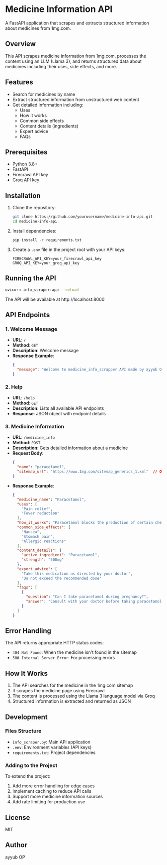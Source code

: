 # Medicine Information API

A FastAPI application that scrapes and extracts structured information about medicines from 1mg.com.

## Overview

This API scrapes medicine information from 1mg.com, processes the content using an LLM (Llama 3), and returns structured data about medicines including their uses, side effects, and more.

## Features

- Search for medicines by name
- Extract structured information from unstructured web content
- Get detailed information including:
  - Uses
  - How it works
  - Common side effects
  - Content details (ingredients)
  - Expert advice
  - FAQs

## Prerequisites

- Python 3.8+
- FastAPI
- Firecrawl API key
- Groq API key

## Installation

1. Clone the repository:
   ```bash
   git clone https://github.com/yourusername/medicine-info-api.git
   cd medicine-info-api
   ```

2. Install dependencies:
   ```bash
   pip install -r requirements.txt
   ```

3. Create a `.env` file in the project root with your API keys:
   ```
   FIRECRAWL_API_KEY=your_firecrawl_api_key
   GROQ_API_KEY=your_groq_api_key
   ```

## Running the API

```bash
uvicorn info_scraper:app --reload
```

The API will be available at http://localhost:8000

## API Endpoints

### 1. Welcome Message
- **URL**: `/`
- **Method**: `GET`
- **Description**: Welcome message
- **Response Example**:
  ```json
  {
    "message": "Welcome to medicine_info_scrapper API made by ayyub OP"
  }
  ```

### 2. Help
- **URL**: `/help`
- **Method**: `GET`
- **Description**: Lists all available API endpoints
- **Response**: JSON object with endpoint details

### 3. Medicine Information
- **URL**: `/medicine_info`
- **Method**: `POST`
- **Description**: Gets detailed information about a medicine
- **Request Body**:
  ```json
  {
    "name": "paracetamol",
    "sitemap_url": "https://www.1mg.com/sitemap_generics_1.xml"  // Optional
  }
  ```
- **Response Example**:
  ```json
  {
    "medicine_name": "Paracetamol",
    "uses": [
      "Pain relief",
      "Fever reduction"
    ],
    "how_it_works": "Paracetamol blocks the production of certain chemical messengers that are responsible for pain and fever.",
    "common_side_effects": [
      "Nausea",
      "Stomach pain",
      "Allergic reactions"
    ],
    "content_details": {
      "active_ingredient": "Paracetamol",
      "strength": "500mg"
    },
    "expert_advice": [
      "Take this medication as directed by your doctor",
      "Do not exceed the recommended dose"
    ],
    "faqs": [
      {
        "question": "Can I take paracetamol during pregnancy?",
        "answer": "Consult with your doctor before taking paracetamol during pregnancy."
      }
    ]
  }
  ```

## Error Handling

The API returns appropriate HTTP status codes:

- `404 Not Found`: When the medicine isn't found in the sitemap
- `500 Internal Server Error`: For processing errors

## How It Works

1. The API searches for the medicine in the 1mg.com sitemap
2. It scrapes the medicine page using Firecrawl
3. The content is processed using the Llama 3 language model via Groq
4. Structured information is extracted and returned as JSON

## Development

### Files Structure

- `info_scraper.py`: Main API application
- `.env`: Environment variables (API keys)
- `requirements.txt`: Project dependencies

### Adding to the Project

To extend the project:

1. Add more error handling for edge cases
2. Implement caching to reduce API calls
3. Support more medicine information sources
4. Add rate limiting for production use

## License

MIT

## Author

ayyub OP 